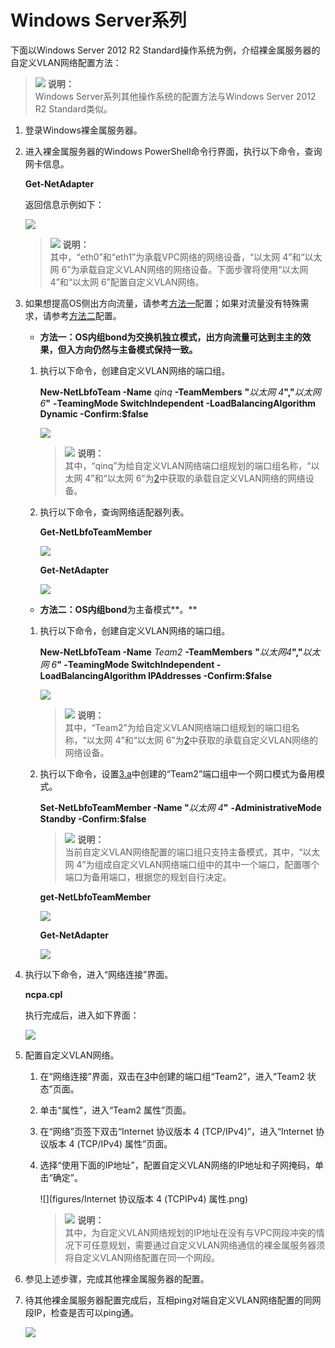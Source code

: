 # Windows Server系列<a name="bms_01_0048"></a>

下面以Windows Server 2012 R2 Standard操作系统为例，介绍裸金属服务器的自定义VLAN网络配置方法：

>![](public_sys-resources/icon-note.gif) **说明：**   
>Windows Server系列其他操作系统的配置方法与Windows Server 2012 R2 Standard类似。  

1.  登录Windows裸金属服务器。
2.  <a name="li11441348154412"></a>进入裸金属服务器的Windows PowerShell命令行界面，执行以下命令，查询网卡信息。

    **Get-NetAdapter**

    返回信息示例如下：

    ![](figures/查询网卡命令示例.png)

    >![](public_sys-resources/icon-note.gif) **说明：**   
    >其中，“eth0”和“eth1”为承载VPC网络的网络设备，“以太网 4”和“以太网 6”为承载自定义VLAN网络的网络设备。下面步骤将使用“以太网 4”和“以太网 6”配置自定义VLAN网络。  

3.  <a name="li202764020268"></a>如果想提高OS侧出方向流量，请参考[方法一](#li7981720132719)配置；如果对流量没有特殊需求，请参考[方法二](#li15395216102810)配置。
    -   <a name="li7981720132719"></a>**方法一：OS内组bond为交换机独立模式，出方向流量可达到主主的效果，但入方向仍然与主备模式保持一致。**

    1.  执行以下命令，创建自定义VLAN网络的端口组。

        **New-NetLbfoTeam -Name** _qinq_ **-TeamMembers** **"**_以太网 4_**","**_以太网 6_**"** **-TeamingMode SwitchIndependent -LoadBalancingAlgorithm Dynamic -Confirm:$false**

        ![](figures/创建端口组命令示例.png)

        >![](public_sys-resources/icon-note.gif) **说明：**   
        >其中，“qinq”为给自定义VLAN网络端口组规划的端口组名称，“以太网 4”和“以太网 6”为[2](#li11441348154412)中获取的承载自定义VLAN网络的网络设备。  

    2.  执行以下命令，查询网络适配器列表。

        **Get-NetLbfoTeamMember**

        ![](figures/查询网络接口命令示例.png)

        **Get-NetAdapter**

        ![](figures/查询网络适配器命令示例.png)


    -   <a name="li15395216102810"></a>**方法二：OS内组bond**为主备模式**。**

    1.  <a name="li125519380337"></a>执行以下命令，创建自定义VLAN网络的端口组。

        **New-NetLbfoTeam -Name** _Team2_ **-TeamMembers** **"**_以太网4_**","**_以太网 6_**" -TeamingMode SwitchIndependent -LoadBalancingAlgorithm IPAddresses -Confirm:$false**

        ![](figures/创建端口组命令示例2.png)

        >![](public_sys-resources/icon-note.gif) **说明：**   
        >其中，“Team2”为给自定义VLAN网络端口组规划的端口组名称，“以太网 4”和“以太网 6”为[2](#li11441348154412)中获取的承载自定义VLAN网络的网络设备。  

    2.  执行以下命令，设置[3.a](#li125519380337)中创建的“Team2”端口组中一个网口模式为备用模式。

        **Set-NetLbfoTeamMember -Name "**_以太网 4_**"** **-AdministrativeMode Standby -Confirm:$false**

        >![](public_sys-resources/icon-note.gif) **说明：**   
        >当前自定义VLAN网络配置的端口组只支持主备模式，其中，“以太网 4”为组成自定义VLAN网络端口组中的其中一个端口，配置哪个端口为备用端口，根据您的规划自行决定。  

        **get-NetLbfoTeamMember**

        ![](figures/查询网络接口命令示例2.png)

        **Get-NetAdapter**

        ![](figures/查询网络适配器命令示例2.png)


4.  执行以下命令，进入“网络连接”界面。

    **ncpa.cpl**

    执行完成后，进入如下界面：

    ![](figures/网络连接界面.png)

5.  配置自定义VLAN网络。
    1.  在“网络连接”界面，双击在[3](#li202764020268)中创建的端口组“Team2”，进入“Team2 状态”页面。
    2.  单击“属性”，进入“Team2 属性”页面。
    3.  在“网络”页签下双击“Internet 协议版本 4 \(TCP/IPv4\)”，进入“Internet 协议版本 4 \(TCP/IPv4\) 属性”页面。
    4.  选择“使用下面的IP地址”，配置自定义VLAN网络的IP地址和子网掩码，单击“确定”。

        ![](figures/Internet 协议版本 4 (TCPIPv4) 属性.png)

        >![](public_sys-resources/icon-note.gif) **说明：**   
        >其中，为自定义VLAN网络规划的IP地址在没有与VPC网段冲突的情况下可任意规划，需要通过自定义VLAN网络通信的裸金属服务器须将自定义VLAN网络配置在同一个网段。  


6.  参见上述步骤，完成其他裸金属服务器的配置。
7.  待其他裸金属服务器配置完成后，互相ping对端自定义VLAN网络配置的同网段IP，检查是否可以ping通。

    ![](figures/网络连通性验证（Windows）.png)


